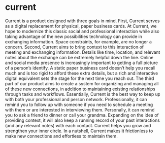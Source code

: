 # current
Current is a product designed with three goals in mind.  First, Current serves as a digital replacement for physical, paper business cards. At Current, we hope to modernize this classic social and professional interaction while also taking advantage of the new possibilities technology can provide in exchanging information. Space constraints, for example, are no longer a concern.   Second, Current aims to bring context to this interaction of meeting and exchanging information. Details like time, location, and relevant notes about the exchange can be extremely helpful down the line. Online and social media presence is increasingly important to getting a full picture of a person’s identify. A static paper business card doesn’t help you recall much and is too rigid to afford these extra details, but a rich and interactive digital equivalent sets the stage for the next time you reach out.  The third part of our product aims to create a system for organizing and managing all of these new connections, in addition to maintaining existing relationships through tasks and workflows. Essentially, Current is the best way to keep up with both your professional and person network. Professionally, it can remind you to follow up with someone if you need to schedule a meeting with them or are interested in interviewing them. Personally, it can remind you to ask a friend to dinner or call your grandma. Expanding on the idea of providing context, it will also keep a running record of your past interactions (and any relevant notes) with each contact. Current helps you grow and strengthen your inner circle.  In a nutshell, Current makes it frictionless to make new connections and effortless to maintain them.
